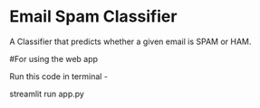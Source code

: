 # Email Spam Classifier

A Classifier that predicts whether a given email is SPAM or HAM.

#For using the web app

Run this code in terminal - 

streamlit run app.py

